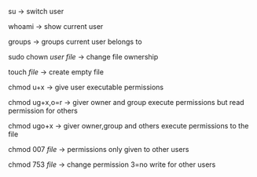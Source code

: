 su -> switch user

whoami -> show current user

groups -> groups current user belongs to

sudo chown _user_ _file_ -> change file ownership

touch _file_ -> create empty file

chmod u+x -> give user executable permissions

chmod ug+x,o=r -> giver owner and group execute permissions but read permission for others

chmod ugo+x -> giver owner,group and others execute permissions to the file

chmod 007 _file_ -> permissions only given to other users

chmod 753 _file_ -> change permission 3=no write for other users

